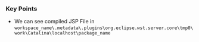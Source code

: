 ### Key Points
- We can see compiled JSP File in `workspace_name\.metadata\.plugins\org.eclipse.wst.server.core\tmp0\work\Catalina\localhost\package_name`